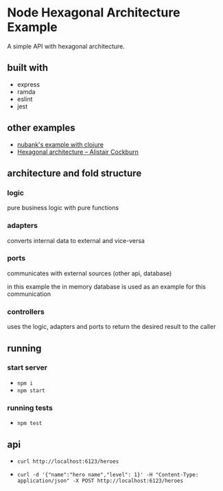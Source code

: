 # Node Hexagonal Architecture Example

A simple API with hexagonal architecture.

## built with
- express
- ramda
- eslint
- jest

## other examples

- [nubank's example with clojure](github.com/nubank/basic-microservice-example)
- [Hexagonal architecture – Alistair Cockburn](alistair.cockburn.us/hexagonal-architecture/)

## architecture and fold structure

### logic

pure business logic with pure functions

### adapters

converts internal data to external and vice-versa

### ports

communicates with external sources (other api, database)

in this example the in memory database is used as an example for this communication

### controllers

uses the logic, adapters and ports to return the desired result to the caller

## running

### start server

- `npm i`
- `npm start`

### running tests

- `npm test`

## api

- `curl http://localhost:6123/heroes`

- `curl -d '{"name":"hero name","level": 1}' -H "Content-Type: application/json" -X POST http://localhost:6123/heroes`